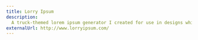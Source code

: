 ```yaml
---
title: Lorry Ipsum
description: 
  A truck-themed lorem ipsum generator I created for use in designs while working at Work Truck Solutions. Built with Express.
externalUrl: http://www.lorryipsum.com/
---
```

